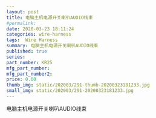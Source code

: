 ```yaml
---
layout: post
title: 电脑主机电源开关喇叭AUDIO线束
#permalink: 
date: 2020-03-23 18:11:24
categories: wire-harness
tags:  Wire Harness
summary: 电脑主机电源开关喇叭AUDIO线束
published: true 
series: 
part_number: KR25
mfg_part_number: 
mfg_part_number2: 
price: 0.00
thumb_img: static/202003/291-thumb-20200323181233.jpg
small_img: static/202003/291-20200323181233.jpg
---
```



电脑主机电源开关喇叭AUDIO线束